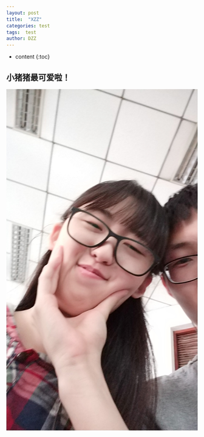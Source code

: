 ```yaml
---
layout: post
title:  "XZZ"
categories: test
tags:  test
author: DZZ
---
```


* content
{:toc}


## 小猪猪最可爱啦！
<p>
    <img src="https://raw.githubusercontent.com/Eqicfeng/Eqicfeng.github.io/master/_posts/pic/IMG_20180922_133739.jpg" />
</p>



    
	

 

